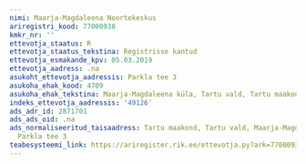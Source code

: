 ```yaml
---
nimi: Maarja-Magdaleena Noortekeskus
ariregistri_kood: 77000938
kmkr_nr: ''
ettevotja_staatus: R
ettevotja_staatus_tekstina: Registrisse kantud
ettevotja_esmakande_kpv: 05.03.2019
ettevotja_aadress: .na
asukoht_ettevotja_aadressis: Parkla tee 3
asukoha_ehak_kood: 4709
asukoha_ehak_tekstina: Maarja-Magdaleena küla, Tartu vald, Tartu maakond
indeks_ettevotja_aadressis: '49126'
ads_adr_id: 2871701
ads_ads_oid: .na
ads_normaliseeritud_taisaadress: Tartu maakond, Tartu vald, Maarja-Magdaleena küla,
  Parkla tee 3
teabesysteemi_link: https://ariregister.rik.ee/ettevotja.py?ark=77000938&ref=rekvisiidid
---
```

